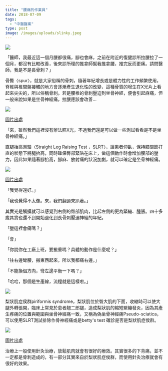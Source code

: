 ```yaml
---
title: "腰痛的作業員"
date: 2018-07-09
tags: 
  - "中醫醫案"
type: post
image: /images/uploads/slinky.jpeg
---
```


![](/images/uploads/slinky-300x225.jpg)

「醫師，我最近這一個月腰都很痛，腳也會麻，之前在附近的復健診所拉腰拉了一個月，都沒有比較改善，後來診所理的推拿師幫我推拿腰，推完反而更痛。請問醫師，我是不是長骨刺？」

骨贅〈spur〉，就是大家俗稱的骨刺，隨著年紀增長或是體力性的工作頻繁使用，脊椎與椎間盤接觸的地方會逐漸產生退化性的改變，這種骨質的增生在X光片上看起來尖尖的，所以俗稱骨刺。若是腰椎的骨刺壓迫到坐骨神經，便會引起麻痛，但一般來說如果是坐骨神經痛，拉腰應該會改善...

![](/images/uploads/spurs-232x300.jpg)

[圖片出處](https://www.spinemd.com/symptoms-conditions/bone-spurs)

「來，雖然我們這裡沒有辦法照X光，不過我們還是可以做一些測試看看是不是坐骨神經痛。」

直腿抬高測驗〈Straight Leg Raising Test ，SLRT〉，讓患者仰臥，保持膝關節打直的狀態下將腿抬高，同時確保臀部緊貼在床上，做這個動作時會增加腰部的壓力，因此如果隨著腳抬高，腳麻、放射痛的狀況加劇，就可以確定是坐骨神經痛。

![](/images/uploads/SLRT-300x238.jpg)

[圖片出處](http://infostyles.com/articles/exercises-to-lose-legs-fat/)

「我覺得還好。」

「我也覺得不太像。來，我們翻過來趴著。」

其實光是觸摸就可以感覺到右側的臀部肌肉，比起左側的更為緊繃、腫脹。四十多歲其實也還不到開始退化到長骨刺壓迫神經的年紀。

「壓這裡會痛嗎？」

「會」

「你說你在工廠上班，要搬重嗎？具體的動作是什麼呢？」

「往右邊彎腰，搬東西起來，所以我都痛右邊。」

「不能換個方向，彎左邊平衡一下嗎？」

「哈哈，那個是生產線，流程就是這樣啦。」

![](/images/uploads/pisiform-300x200.jpg)

梨狀肌症侯群piriformis syndrome，梨狀肌位於臀大肌的下面，收縮時可以使大腿外轉張開，臨床上常見於患者翹二郎腿，造成梨狀肌的縮短緊繃發炎，因為其產生疼痛的位置與範圍與坐骨神經痛一致，又稱為偽坐骨神經痛Pseudo-sciatica，可以使用SLRT測試排除作骨神經痛或是betty's test 確診是否是梨狀肌症侯群。

![](/images/uploads/piriformis-syndrome-300x235.jpg)

[圖片出處](https://www.epainassist.com/manual-therapy/massage-therapy/piriformis-syndrome-massage-treatment)

治療上一般使用針灸治療，放鬆肌肉就會有很好的療效。其實很多的下背痛，並不一定都是骨刺造成的，有一部分其實來自於梨狀肌症侯群，而使用針灸治療就會有很好的效果。
